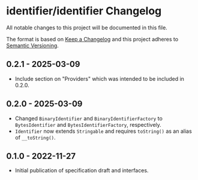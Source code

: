# identifier/identifier Changelog

All notable changes to this project will be documented in this file.

The format is based on [Keep a Changelog](http://keepachangelog.com/en/1.0.0/)
and this project adheres to [Semantic Versioning](http://semver.org/spec/v2.0.0.html).

## 0.2.1 - 2025-03-09

- Include section on "Providers" which was intended to be included in 0.2.0.

## 0.2.0 - 2025-03-09

- Changed `BinaryIdentifier` and `BinaryIdentifierFactory` to `BytesIdentifier` and `BytesIdentifierFactory`, respectively.
- `Identifier` now extends `Stringable` and requires `toString()` as an alias of `__toString()`.

## 0.1.0 - 2022-11-27

- Initial publication of specification draft and interfaces.
